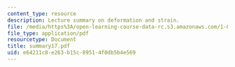 ```yaml
---
content_type: resource
description: Lecture summary on deformation and strain.
file: /media/https%3A/open-learning-course-data-rc.s3.amazonaws.com/1-050-engineering-mechanics-i-fall-2007/e64211c8e263b15c89514f0db5b4e569_summary17.pdf
file_type: application/pdf
resourcetype: Document
title: summary17.pdf
uid: e64211c8-e263-b15c-8951-4f0db5b4e569
---
```


